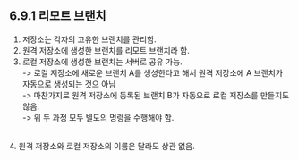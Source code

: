 
## 6.9.1 리모트 브랜치
1. 저장소는 각자의 고유한 브랜치를 관리함.
2. 원격 저장소에 생성한 브랜치를 리모트 브랜치라 함.
3. 로컬 저장소에 생성한 브랜치는 서버로 공유 가능.
<br/> -> 로컬 저장소에 새로운 브랜치 A를 생성한다고 해서 원격 저장소에 A 브랜치가 자동으로 생성되는 것으 아님
<br/> -> 마찬가지로 원격 저장소에 등록된 브랜치 B가 자동으로 로컬 저장소를 만들지도 않음.
<br/> -> 위 두 과정 모두 별도의 명령을 수행해야 함.
<br/> 
4. 원격 저장소와 로컬 저장소의 이름은 달라도 상관 없음. 
